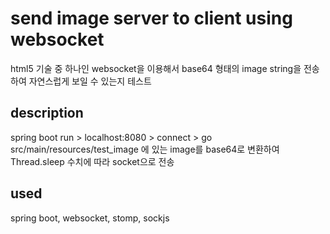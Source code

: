 # send image server to client using websocket
html5 기술 중 하나인 websocket을 이용해서 base64 형태의 image string을 전송하여 자연스럽게 보일 수 있는지 테스트
## description
spring boot run > localhost:8080 > connect > go
src/main/resources/test_image 에 있는 image를 base64로 변환하여 Thread.sleep 수치에 따라 socket으로 전송
## used
spring boot, websocket, stomp, sockjs
